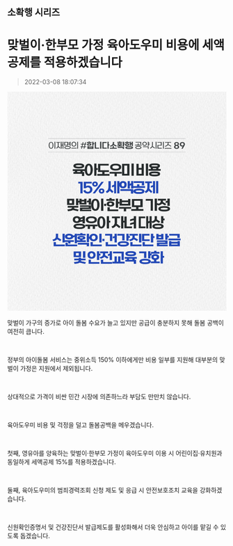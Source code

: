 ## 소확행 시리즈
# 맞벌이·한부모 가정 육아도우미 비용에 세액공제를 적용하겠습니다
> 2022-03-08 18:07:34

![맞벌이·한부모 가정 육아도우미 비용에 세액공제를 적용하겠습니다](./220308260299.png)


맞벌이 가구의 증가로 아이 돌봄 수요가 늘고 있지만 공급이 충분하지 못해 돌봄 공백이 여전히 큽니다.

​

정부의 아이돌봄 서비스는 중위소득 150% 이하에게만 비용 일부를 지원해 대부분의 맞벌이 가정은 지원에서 제외됩니다.

​

상대적으로 가격이 비싼 민간 시장에 의존하느라 부담도 만만치 않습니다.

​

육아도우미 비용 및 걱정을 덜고 돌봄공백을 메우겠습니다.

​

첫째, 영유아를 양육하는 맞벌이·한부모 가정이 육아도우미 이용 시 어린이집·유치원과 동일하게 세액공제 15%를 적용하겠습니다.

​

둘째, 육아도우미의 범죄경력조회 신청 제도 및 응급 시 안전보호조치 교육을 강화하겠습니다.

​

신원확인증명서 및 건강진단서 발급제도를 활성화해서 더욱 안심하고 아이를 맡길 수 있도록 돕겠습니다.